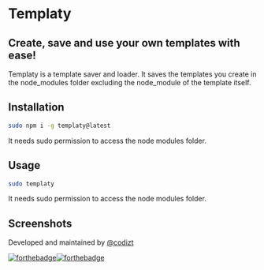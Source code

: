 # Templaty
## Create, save and use your own templates with ease!

Templaty is a template saver and loader. It saves the templates you create in the node_modules folder excluding the node_module of the template itself.

## Installation
```bash
sudo npm i -g templaty@latest
```

It needs sudo permission to access the node modules folder.

## Usage
```bash
sudo templaty
```

It needs sudo permission to access the node modules folder.

## Screenshots



Developed and maintained by [@codizt](https://github.com/codizt)

[![forthebadge](https://forthebadge.com/images/badges/made-with-javascript.svg)](https://forthebadge.com)[![forthebadge](https://forthebadge.com/images/badges/built-with-love.svg)](https://forthebadge.com)